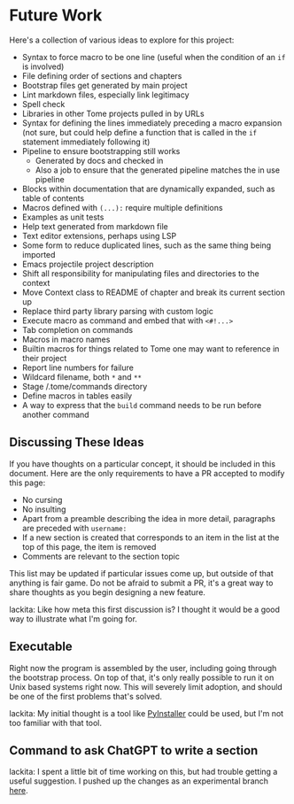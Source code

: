 # Future Work

Here's a collection of various ideas to explore for this project:

* Syntax to force macro to be one line (useful when the condition of an `if` is involved)
* File defining order of sections and chapters
* Bootstrap files get generated by main project
* Lint markdown files, especially link legitimacy
* Spell check
* Libraries in other Tome projects pulled in by URLs
* Syntax for defining the lines immediately preceding a macro expansion (not sure, but could help define a function that is called in the `if` statement immediately following it)
* Pipeline to ensure bootstrapping still works
  - Generated by docs and checked in
  - Also a job to ensure that the generated pipeline matches the in use pipeline
* Blocks within documentation that are dynamically expanded, such as table of contents
* Macros defined with `(...):` require multiple definitions
* Examples as unit tests
* Help text generated from markdown file
* Text editor extensions, perhaps using LSP
* Some form to reduce duplicated lines, such as the same thing being imported
* Emacs projectile project description
* Shift all responsibility for manipulating files and directories to the context
* Move Context class to README of chapter and break its current section up
* Replace third party library parsing with custom logic
* Execute macro as command and embed that with `<#!...>`
* Tab completion on commands
* Macros in macro names
* Builtin macros for things related to Tome one may want to reference in their project
* Report line numbers for failure
* Wildcard filename, both `*` and `**`
* Stage /.tome/commands directory
* Define macros in tables easily
* A way to express that the `build` command needs to be run before another command

## Discussing These Ideas

If you have thoughts on a particular concept, it should be included in this document. Here are the only requirements to have a PR accepted to modify this page:

* No cursing
* No insulting
* Apart from a preamble describing the idea in more detail, paragraphs are preceded with `username:`
* If a new section is created that corresponds to an item in the list at the top of this page, the item is removed
* Comments are relevant to the section topic

This list may be updated if particular issues come up, but outside of that anything is fair game. Do not be afraid to submit a PR, it's a great way to share thoughts as you begin designing a new feature.

lackita: Like how meta this first discussion is? I thought it would be a good way to illustrate what I'm going for.

## Executable

Right now the program is assembled by the user, including going through the bootstrap process. On top of that, it's only really possible to run it on Unix based systems right now. This will severely limit adoption, and should be one of the first problems that's solved.

lackita: My initial thought is a tool like [PyInstaller](https://pyinstaller.org/en/stable/) could be used, but I'm not too familiar with that tool.

## Command to ask ChatGPT to write a section

lackita: I spent a little bit of time working on this, but had trouble getting a useful suggestion. I pushed up the changes as an experimental branch [here](https://github.com/Lambda-Null/tome/tree/llm-suggestions).
